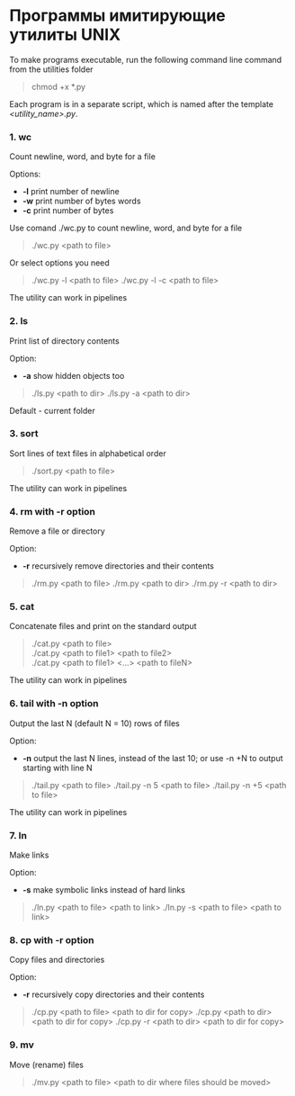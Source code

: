 # Программы имитирующие утилиты UNIX 


To make programs executable, run the following command line command from the utilities folder

> chmod +x *.py


Each program is in a separate script, which is named after the template *<utility_name>.py*.


### 1. wc 

Count newline, word, and byte for a file

Options:
- **-l** print number of newline
- **-w** print number of bytes words
- **-c** print number of bytes

Use comand ./wc.py to count newline, word, and byte for a file

> ./wc.py \<path to file>

Or select options you need  
  
> ./wc.py -l \<path to file>
> ./wc.py -l -с \<path to file>

The utility can work in pipelines
  
### 2. ls 

Print list of directory contents
  
Option:
- **-a** show hidden objects too
  
> ./ls.py \<path to dir>
> ./ls.py -a \<path to dir>

Default - current folder  
  
### 3. sort

Sort lines of text files in alphabetical order
  
> ./sort.py \<path to file>

The utility can work in pipelines  
  

### 4. rm with -r option

Remove a file or directory

  
Option:
- **-r** recursively remove directories and their contents
  
> ./rm.py \<path to file>
> ./rm.py \<path to dir>
> ./rm.py -r \<path to dir>

  
### 5. cat
Concatenate files and print on the standard output

> ./cat.py \<path to file>  
> ./cat.py \<path to file1> \<path to file2>  
> ./cat.py \<path to file1> <...> \<path to fileN> 

The utility can work in pipelines
  
### 6. tail with -n option
Output the last N (default N = 10) rows of files

Option:
- **-n** output the last N lines, instead of the last  10; or  use  -n +N to output starting with line N
> ./tail.py \<path to file> 
> ./tail.py -n 5 \<path to file> 
> ./tail.py -n +5 \<path to file> 
  
The utility can work in pipelines
  
### 7. ln
Make links

Option:
- **-s** make symbolic links instead of hard links

> ./ln.py \<path to file> \<path to link>
> ./ln.py -s \<path to file> \<path to link>

### 8. cp with -r option
Copy files and directories

Option:
- **-r** recursively copy directories and their contents

> ./cp.py \<path to file> \<path to dir for copy>
> ./cp.py \<path to dir> \<path to dir for copy>
> ./cp.py -r \<path to dir> \<path to dir for copy>

### 9. mv 
Move (rename) files

> ./mv.py \<path to file> \<path to dir where files should be moved>
